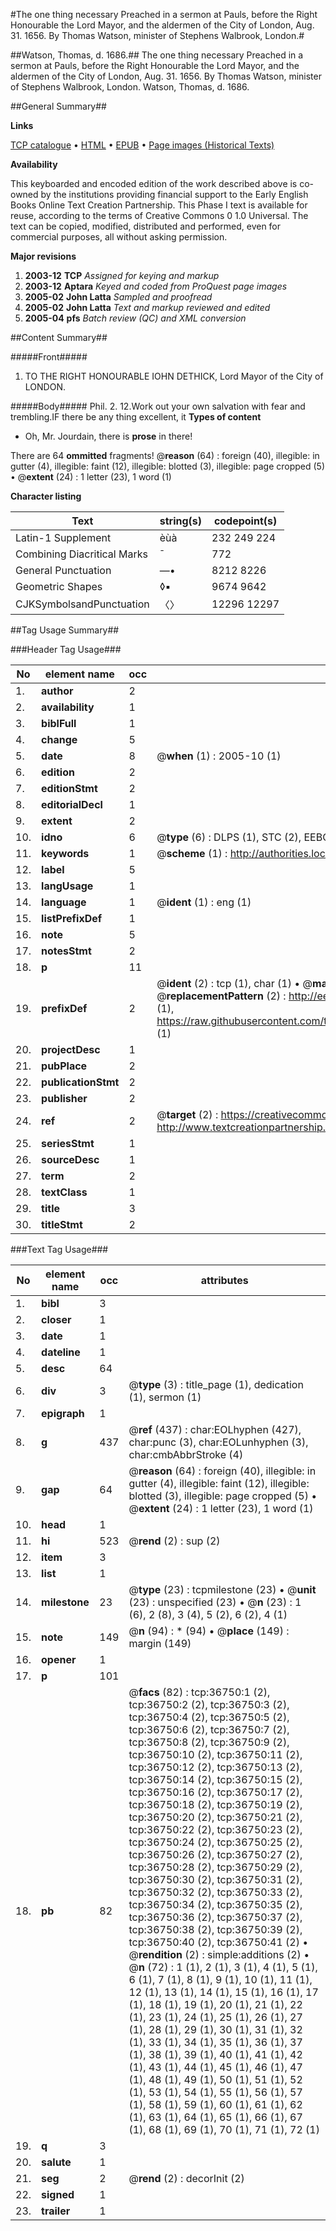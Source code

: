 #The one thing necessary Preached in a sermon at Pauls, before the Right Honourable the Lord Mayor, and the aldermen of the City of London, Aug. 31. 1656. By Thomas Watson, minister of Stephens Walbrook, London.#

##Watson, Thomas, d. 1686.##
The one thing necessary Preached in a sermon at Pauls, before the Right Honourable the Lord Mayor, and the aldermen of the City of London, Aug. 31. 1656. By Thomas Watson, minister of Stephens Walbrook, London.
Watson, Thomas, d. 1686.

##General Summary##

**Links**

[TCP catalogue](http://www.ota.ox.ac.uk/tcp/)  • 
[HTML](http://tei.it.ox.ac.uk/tcp/Texts-HTML/free/A65/A65304.html)  • 
[EPUB](http://tei.it.ox.ac.uk/tcp/Texts-EPUB/free/A65/A65304.epub) • 
[Page images (Historical Texts)](https://data.historicaltexts.jisc.ac.uk/view?pubId=eebo-99832278e&pageId=eebo-99832278e-36750-1)

**Availability**

This keyboarded and encoded edition of the
	       work described above is co-owned by the institutions
	       providing financial support to the Early English Books
	       Online Text Creation Partnership. This Phase I text is
	       available for reuse, according to the terms of Creative
	       Commons 0 1.0 Universal. The text can be copied,
	       modified, distributed and performed, even for
	       commercial purposes, all without asking permission.

**Major revisions**

1. __2003-12__ __TCP__ *Assigned for keying and markup*
1. __2003-12__ __Aptara__ *Keyed and coded from ProQuest page images*
1. __2005-02__ __John Latta__ *Sampled and proofread*
1. __2005-02__ __John Latta__ *Text and markup reviewed and edited*
1. __2005-04__ __pfs__ *Batch review (QC) and XML conversion*

##Content Summary##

#####Front#####

1. TO THE
RIGHT HONOURABLE
IOHN DETHICK,
Lord Mayor of the City of
LONDON.

#####Body#####
Phil. 2. 12.Work out your own salvation
with fear and trembling.IF there be any thing
excellent, it 
**Types of content**

  * Oh, Mr. Jourdain, there is **prose** in there!

There are 64 **ommitted** fragments! 
 @__reason__ (64) : foreign (40), illegible: in gutter (4), illegible: faint (12), illegible: blotted (3), illegible: page cropped (5)  •  @__extent__ (24) : 1 letter (23), 1 word (1)

**Character listing**


|Text|string(s)|codepoint(s)|
|---|---|---|
|Latin-1 Supplement|èùà|232 249 224|
|Combining             Diacritical Marks|̄|772|
|General Punctuation|—•|8212 8226|
|Geometric Shapes|◊▪|9674 9642|
|CJKSymbolsandPunctuation|〈〉|12296 12297|

##Tag Usage Summary##

###Header Tag Usage###

|No|element name|occ|attributes|
|---|---|---|---|
|1.|__author__|2||
|2.|__availability__|1||
|3.|__biblFull__|1||
|4.|__change__|5||
|5.|__date__|8| @__when__ (1) : 2005-10 (1)|
|6.|__edition__|2||
|7.|__editionStmt__|2||
|8.|__editorialDecl__|1||
|9.|__extent__|2||
|10.|__idno__|6| @__type__ (6) : DLPS (1), STC (2), EEBO-CITATION (1), PROQUEST (1), VID (1)|
|11.|__keywords__|1| @__scheme__ (1) : http://authorities.loc.gov/ (1)|
|12.|__label__|5||
|13.|__langUsage__|1||
|14.|__language__|1| @__ident__ (1) : eng (1)|
|15.|__listPrefixDef__|1||
|16.|__note__|5||
|17.|__notesStmt__|2||
|18.|__p__|11||
|19.|__prefixDef__|2| @__ident__ (2) : tcp (1), char (1)  •  @__matchPattern__ (2) : ([0-9\-]+):([0-9IVX]+) (1), (.+) (1)  •  @__replacementPattern__ (2) : http://eebo.chadwyck.com/downloadtiff?vid=$1&page=$2 (1), https://raw.githubusercontent.com/textcreationpartnership/Texts/master/tcpchars.xml#$1 (1)|
|20.|__projectDesc__|1||
|21.|__pubPlace__|2||
|22.|__publicationStmt__|2||
|23.|__publisher__|2||
|24.|__ref__|2| @__target__ (2) : https://creativecommons.org/publicdomain/zero/1.0/ (1), http://www.textcreationpartnership.org/docs/. (1)|
|25.|__seriesStmt__|1||
|26.|__sourceDesc__|1||
|27.|__term__|2||
|28.|__textClass__|1||
|29.|__title__|3||
|30.|__titleStmt__|2||


###Text Tag Usage###

|No|element name|occ|attributes|
|---|---|---|---|
|1.|__bibl__|3||
|2.|__closer__|1||
|3.|__date__|1||
|4.|__dateline__|1||
|5.|__desc__|64||
|6.|__div__|3| @__type__ (3) : title_page (1), dedication (1), sermon (1)|
|7.|__epigraph__|1||
|8.|__g__|437| @__ref__ (437) : char:EOLhyphen (427), char:punc (3), char:EOLunhyphen (3), char:cmbAbbrStroke (4)|
|9.|__gap__|64| @__reason__ (64) : foreign (40), illegible: in gutter (4), illegible: faint (12), illegible: blotted (3), illegible: page cropped (5)  •  @__extent__ (24) : 1 letter (23), 1 word (1)|
|10.|__head__|1||
|11.|__hi__|523| @__rend__ (2) : sup (2)|
|12.|__item__|3||
|13.|__list__|1||
|14.|__milestone__|23| @__type__ (23) : tcpmilestone (23)  •  @__unit__ (23) : unspecified (23)  •  @__n__ (23) : 1 (6), 2 (8), 3 (4), 5 (2), 6 (2), 4 (1)|
|15.|__note__|149| @__n__ (94) : * (94)  •  @__place__ (149) : margin (149)|
|16.|__opener__|1||
|17.|__p__|101||
|18.|__pb__|82| @__facs__ (82) : tcp:36750:1 (2), tcp:36750:2 (2), tcp:36750:3 (2), tcp:36750:4 (2), tcp:36750:5 (2), tcp:36750:6 (2), tcp:36750:7 (2), tcp:36750:8 (2), tcp:36750:9 (2), tcp:36750:10 (2), tcp:36750:11 (2), tcp:36750:12 (2), tcp:36750:13 (2), tcp:36750:14 (2), tcp:36750:15 (2), tcp:36750:16 (2), tcp:36750:17 (2), tcp:36750:18 (2), tcp:36750:19 (2), tcp:36750:20 (2), tcp:36750:21 (2), tcp:36750:22 (2), tcp:36750:23 (2), tcp:36750:24 (2), tcp:36750:25 (2), tcp:36750:26 (2), tcp:36750:27 (2), tcp:36750:28 (2), tcp:36750:29 (2), tcp:36750:30 (2), tcp:36750:31 (2), tcp:36750:32 (2), tcp:36750:33 (2), tcp:36750:34 (2), tcp:36750:35 (2), tcp:36750:36 (2), tcp:36750:37 (2), tcp:36750:38 (2), tcp:36750:39 (2), tcp:36750:40 (2), tcp:36750:41 (2)  •  @__rendition__ (2) : simple:additions (2)  •  @__n__ (72) : 1 (1), 2 (1), 3 (1), 4 (1), 5 (1), 6 (1), 7 (1), 8 (1), 9 (1), 10 (1), 11 (1), 12 (1), 13 (1), 14 (1), 15 (1), 16 (1), 17 (1), 18 (1), 19 (1), 20 (1), 21 (1), 22 (1), 23 (1), 24 (1), 25 (1), 26 (1), 27 (1), 28 (1), 29 (1), 30 (1), 31 (1), 32 (1), 33 (1), 34 (1), 35 (1), 36 (1), 37 (1), 38 (1), 39 (1), 40 (1), 41 (1), 42 (1), 43 (1), 44 (1), 45 (1), 46 (1), 47 (1), 48 (1), 49 (1), 50 (1), 51 (1), 52 (1), 53 (1), 54 (1), 55 (1), 56 (1), 57 (1), 58 (1), 59 (1), 60 (1), 61 (1), 62 (1), 63 (1), 64 (1), 65 (1), 66 (1), 67 (1), 68 (1), 69 (1), 70 (1), 71 (1), 72 (1)|
|19.|__q__|3||
|20.|__salute__|1||
|21.|__seg__|2| @__rend__ (2) : decorInit (2)|
|22.|__signed__|1||
|23.|__trailer__|1||
